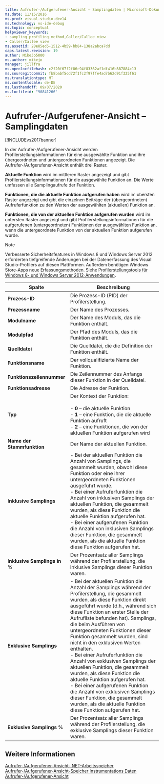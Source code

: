 ```yaml
---
title: Aufrufer-/Aufgerufener-Ansicht – Samplingdaten | Microsoft-Dokumentation
ms.date: 11/15/2016
ms.prod: visual-studio-dev14
ms.technology: vs-ide-debug
ms.topic: conceptual
helpviewer_keywords:
- sampling profiling method,Caller/Callee view
- Caller/Callee view
ms.assetid: 28e85ed5-1512-4b59-bb84-138a2abca7dd
caps.latest.revision: 19
author: MikeJo5000
ms.author: mikejo
manager: jillfra
ms.openlocfilehash: c2f20f67f2f86c94f83362af1df416b387884c13
ms.sourcegitcommit: fb8babf5cd72f1fc2f97ffe4ad7b62d91f325f61
ms.translationtype: MT
ms.contentlocale: de-DE
ms.lasthandoff: 09/07/2020
ms.locfileid: "90841266"
---
```

# <a name="caller--callee-view---sampling-data"></a>Aufrufer-/Aufgerufener-Ansicht – Samplingdaten
[!INCLUDE[vs2017banner](../includes/vs2017banner.md)]

In der Aufrufer-/Aufgerufener-Ansicht werden Profilerstellungsinformationen für eine ausgewählte Funktion und ihre übergeordneten und untergeordneten Funktionen angezeigt. Die Aufrufer-/Aufgerufener-Ansicht enthält drei Raster.  
  
 **Aktuelle Funktion** wird im mittleren Raster angezeigt und gibt Profilerstellungsinformationen für die ausgewählte Funktion an. Die Werte umfassen alle Samplingaufrufe der Funktion.  
  
 **Funktionen, die die aktuelle Funktion aufgerufen haben** wird im obersten Raster angezeigt und gibt die einzelnen Beiträge der (übergeordneten) Aufruferfunktion zu den Werten der ausgewählten (aktuellen) Funktion an.  
  
 **Funktionen, die von der aktuellen Funktion aufgerufen wurden** wird im untersten Raster angezeigt und gibt Profilerstellungsinformationen für die aufgerufenen (untergeordneten) Funktionen der ausgewählten Funktion an, wenn die untergeordnete Funktion von der aktuellen Funktion aufgerufen wurde.  
  
> [!NOTE]
> Verbesserte Sicherheitsfeatures in Windows 8 und Windows Server 2012 erforderten tiefgreifende Änderungen bei der Datenerfassung des Visual Studio-Profilers auf diesen Plattformen. Außerdem benötigen Windows Store-Apps neue Erfassungsmethoden. Siehe [Profilerstellungstools für Windows 8- und Windows Server 2012-Anwendungen](../profiling/performance-tools-on-windows-8-and-windows-server-2012-applications.md).  
  
|Spalte|Beschreibung|  
|------------|-----------------|  
|**Prozess-ID**|Die Prozess-ID (PID) der Profilerstellung.|  
|**Prozessname**|Der Name des Prozesses.|  
|**Modulname**|Der Name des Moduls, das die Funktion enthält.|  
|**Modulpfad**|Der Pfad des Moduls, das die Funktion enthält.|  
|**Quelldatei**|Die Quelldatei, die die Definition der Funktion enthält.|  
|**Funktionsname**|Der vollqualifizierte Name der Funktion.|  
|**Funktionszeilennummer**|Die Zeilennummer des Anfangs dieser Funktion in der Quelldatei.|  
|**Funktionsadresse**|Die Adresse der Funktion.|  
|**Typ**|Der Kontext der Funktion:<br /><br /> -   **0** – die aktuelle Funktion<br />-   **1** – eine Funktion, die die aktuelle Funktion aufruft<br />-   **2** – eine Funktionen, die von der aktuellen Funktion aufgerufen wird|  
|**Name der Stammfunktion**|Der Name der aktuellen Funktion.|  
|**Inklusive Samplings**|- Bei der aktuellen Funktion die Anzahl von Samplings, die gesammelt wurden, obwohl diese Funktion oder eine ihrer untergeordneten Funktionen ausgeführt wurde.<br />- Bei einer Aufruferfunktion die Anzahl von inklusiven Samplings der aktuellen Funktion, die gesammelt wurden, als diese Funktion die aktuelle Funktion aufgerufen hat.<br />- Bei einer aufgerufenen Funktion die Anzahl von inklusiven Samplings dieser Funktion, die gesammelt wurden, als die aktuelle Funktion diese Funktion aufgerufen hat.|  
|**Inklusive Samplings in %**|Der Prozentsatz aller Samplings während der Profilerstellung, die inklusive Samplings dieser Funktion waren.|  
|**Exklusive Samplings**|- Bei der aktuellen Funktion die Anzahl der Samplings während der Profilerstellung, die gesammelt wurden, als diese Funktion direkt ausgeführt wurde (d.h., während sich diese Funktion an erster Stelle der Aufrufliste befunden hat). Samplings, die beim Ausführen von untergeordneten Funktionen dieser Funktion gesammelt wurden, sind nicht in den exklusiven Werten enthalten.<br />- Bei einer Aufruferfunktion die Anzahl von exklusiven Samplings der aktuellen Funktion, die gesammelt wurden, als diese Funktion die aktuelle Funktion aufgerufen hat.<br />- Bei einer aufgerufenen Funktion die Anzahl von exklusiven Samplings dieser Funktion, die gesammelt wurden, als die aktuelle Funktion diese Funktion aufgerufen hat.|  
|**Exklusive Samplings %**|Der Prozentsatz aller Samplings während der Profilerstellung, die exklusive Samplings dieser Funktion waren.|  
  
## <a name="see-also"></a>Weitere Informationen  
 [Aufrufer-/Aufgerufener-Ansicht-.NET-Arbeitsspeicher](../profiling/caller-callee-view-dotnet-memory-sampling-data.md)   
 [Aufrufer-/Aufgerufener-Ansicht-Speicher Instrumentations Daten](../profiling/caller-callee-view-net-memory-instrumentation-data.md)   
 [Aufrufer-/Aufgerufener-Ansicht](../profiling/caller-callee-view-instrumentation-data.md)
